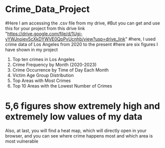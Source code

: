 # Crime_Data_Project
#Here I am accessing the .csv file from my drive,
#But you can get and use this for your project from this drive link "https://drive.google.com/file/d/1Ugi-yYWJnoiev5cXkDYWVE0QpPvUcnhb/view?usp=drive_link"
#here, I used crime data of Los Angeles from 2020 to the present
#here are six figures I have  shown in my project
1. Top ten crimes in Los Angeles 
2. Crime Frequency by Month (2020-2023)
3. Crime Occurrence by Time of Day Each Month
4. Victim Age Group Distribution
5. Top Areas with Most Crimes
6. Top 10 Areas with the Lowest Number of Crimes
# 5,6 figures show extremely high and extremely low values of my data
Also, at last, you will find a heat map, which will directly open in your browser, and you can see where crime happens most and which area is most vulnerable 
